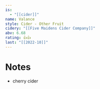 ```yaml
---
is:
  - "[[cider]]"
name: Valance
style: Cider - Other Fruit
cidery: "[[Five Maidens Cider Company]]"
abv: 6.68
rating: 👍👍
last: "[[2022-10]]"
---
```

# Notes
- cherry cider
